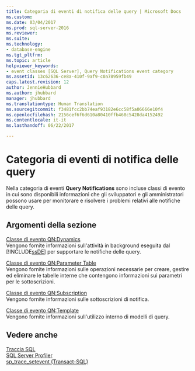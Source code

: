 ```yaml
---
title: Categoria di eventi di notifica delle query | Microsoft Docs
ms.custom: 
ms.date: 03/04/2017
ms.prod: sql-server-2016
ms.reviewer: 
ms.suite: 
ms.technology:
- database-engine
ms.tgt_pltfrm: 
ms.topic: article
helpviewer_keywords:
- event classes [SQL Server], Query Notifications event category
ms.assetid: 13c62636-ce8a-410f-9af9-c0a78959fb49
caps.latest.revision: 12
author: JennieHubbard
ms.author: jhubbard
manager: jhubbard
ms.translationtype: Human Translation
ms.sourcegitcommit: f3481fcc2bb74eaf93182e6cc58f5a06666e10f4
ms.openlocfilehash: 2156cef6f6d610a80410ffb468c5428da4152492
ms.contentlocale: it-it
ms.lasthandoff: 06/22/2017

---
```

# <a name="query-notifications-event-category"></a>Categoria di eventi di notifica delle query
  Nella categoria di eventi **Query Notifications** sono incluse classi di evento in cui sono disponibili informazioni che gli sviluppatori e gli amministratori possono usare per monitorare e risolvere i problemi relativi alle notifiche delle query.  
  
## <a name="in-this-section"></a>Argomenti della sezione  
 [Classe di evento QN:Dynamics](../../relational-databases/event-classes/qn-dynamics-event-class.md)  
 Vengono fornite informazioni sull'attività in background eseguita dal [!INCLUDE[ssDE](../../includes/ssde-md.md)] per supportare le notifiche delle query.  
  
 [Classe di evento QN:Parameter Table](../../relational-databases/event-classes/qn-parameter-table-event-class.md)  
 Vengono fornite informazioni sulle operazioni necessarie per creare, gestire ed eliminare le tabelle interne che contengono informazioni sui parametri per le sottoscrizioni.  
  
 [Classe di evento QN:Subscription](../../relational-databases/event-classes/qn-subscription-event-class.md)  
 Vengono fornite informazioni sulle sottoscrizioni di notifica.  
  
 [Classe di evento QN:Template](../../relational-databases/event-classes/qn-template-event-class.md)  
 Vengono fornite informazioni sull'utilizzo interno di modelli di query.  
  
## <a name="see-also"></a>Vedere anche  
 [Traccia SQL](../../relational-databases/sql-trace/sql-trace.md)   
 [SQL Server Profiler](../../tools/sql-server-profiler/sql-server-profiler.md)   
 [sp_trace_setevent &#40;Transact-SQL&#41;](../../relational-databases/system-stored-procedures/sp-trace-setevent-transact-sql.md)  
  
  
